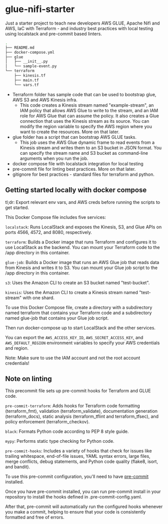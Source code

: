 # glue-nifi-starter

Just a starter project to teach new developers AWS GLUE, Apache Nifi and AWS, IaC with Terraform - and industry best practices with local testing using localstack and pre-commit based linters.

```bash
.
├── README.md
├── docker-compose.yml
├── glue
│   ├── __init__.py
│   └── sample-event.py
└── terraform
    ├── kinesis.tf
    ├── main.tf
    └── vars.tf
```

- Terraform folder has sample code that can be used to bootstrap glue, AWS S3 and AWS Kinesis infra.
    - This code creates a Kinesis stream named "example-stream", an IAM policy that allows AWS Glue to write to the stream, and an IAM role for AWS Glue that can assume the policy. It also creates a Glue connection that uses the Kinesis stream as its source. You can modify the region variable to specify the AWS region where you want to create the resources. More on that later.
- glue folder has a script that can bootstrap AWS GLUE tasks.
    - This job uses the AWS Glue dynamic frame to read events from a Kinesis stream and writes them to an S3 bucket in JSON format. You can specify the stream name and S3 bucket as command-line arguments when you run the job.
- docker compose file with localstack integration for local testing
- pre-commit file for linting best practices. More on that later.
- gitignore for best practices - standard files for terraform and python.

## Getting started locally with docker compose
tl;dr: Export relevant env vars, and AWS creds before running the scripts to get started.

This Docker Compose file includes five services:

`localstack`: Runs LocalStack and exposes the Kinesis, S3, and Glue APIs on ports 4566, 4572, and 8080, respectively.

`terraform`: Builds a Docker image that runs Terraform and configures it to use LocalStack as the backend. You can mount your Terraform code to the /app directory in this container.

`glue-job`: Builds a Docker image that runs an AWS Glue job that reads data from Kinesis and writes it to S3. You can mount your Glue job script to the /app directory in this container.

`s3`: Uses the Amazon CLI to create an S3 bucket named "test-bucket".

`kinesis`: Uses the Amazon CLI to create a Kinesis stream named "test-stream" with one shard.

To use this Docker Compose file, create a directory with a subdirectory named terraform that contains your Terraform code and a subdirectory named glue-job that contains your Glue job script. 

Then run docker-compose up to start LocalStack and the other services. 

You can export the `AWS_ACCESS_KEY_ID`, `AWS_SECRET_ACCESS_KEY`, and `AWS_DEFAULT_REGION` environment variables to specify your AWS credentials and region.

Note: Make sure to use the IAM account and not the root account credentials!


## Note on linting

This precommit file sets up pre-commit hooks for Terraform and GLUE code.

`pre-commit-terraform`: Adds hooks for Terraform code formatting (terraform_fmt), validation (terraform_validate), documentation generation (terraform_docs), static analysis (terraform_tflint and terraform_tfsec), and policy enforcement (terraform_checkov).

`black`: Formats Python code according to PEP 8 style guide.

`mypy`: Performs static type checking for Python code.

`pre-commit-hooks`: Includes a variety of hooks that check for issues like trailing whitespace, end-of-file issues, YAML syntax errors, large files, merge conflicts, debug statements, and Python code quality (flake8, isort, and bandit).

To use this pre-commit configuration, you'll need to have [pre-commit](https://pre-commit.com/) installed. 

Once you have pre-commit installed, you can run pre-commit install in your repository to install the hooks defined in .pre-commit-config.yaml. 

After that, pre-commit will automatically run the configured hooks whenever you make a commit, helping to ensure that your code is consistently formatted and free of errors.
